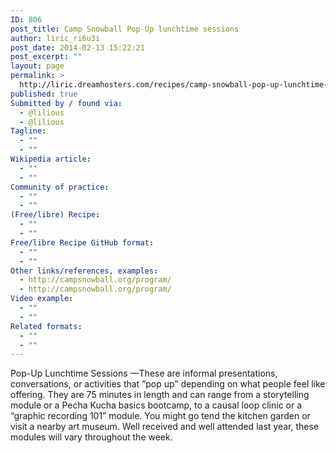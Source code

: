 ```yaml
---
ID: 806
post_title: Camp Snowball Pop-Up lunchtime sessions
author: liric_ri6u3i
post_date: 2014-02-13 15:22:21
post_excerpt: ""
layout: page
permalink: >
  http://liric.dreamhosters.com/recipes/camp-snowball-pop-up-lunchtime-sessions/
published: true
Submitted by / found via:
  - @lilious
  - @lilious
Tagline:
  - ""
  - ""
Wikipedia article:
  - ""
  - ""
Community of practice:
  - ""
  - ""
(Free/libre) Recipe:
  - ""
  - ""
Free/libre Recipe GitHub format:
  - ""
  - ""
Other links/references, examples:
  - http://campsnowball.org/program/
  - http://campsnowball.org/program/
Video example:
  - ""
  - ""
Related formats:
  - ""
  - ""
---
```

Pop-Up Lunchtime Sessions —These are informal presentations, conversations, or activities that “pop up” depending on what people feel like offering. They are 75 minutes in length and can range from a storytelling module or a Pecha Kucha basics bootcamp, to a causal loop clinic or a “graphic recording 101” module. You might go tend the kitchen garden or visit a nearby art museum. Well received and well attended last year, these modules will vary throughout the week.